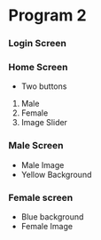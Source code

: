 # Program 2

### Login Screen 

### Home Screen 
- Two buttons
1. Male
2. Female
3. Image Slider

### Male Screen
- Male Image 
- Yellow Background 

### Female screen 
- Blue background 
- Female Image
